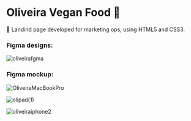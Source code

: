 # Oliveira Vegan Food :green_heart:

:dart: Landind page developed for marketing ops, using HTML5 and CSS3.

### Figma designs:

![oliveirafgma](https://user-images.githubusercontent.com/65367775/90297971-cae11300-de66-11ea-8ade-3da3f8009f48.png)

### Figma mockup:

![OliveiraMacBookPro](https://user-images.githubusercontent.com/65367775/90298086-2e6b4080-de67-11ea-93bf-c38e764b2ca5.png)


![olipad(1)](https://user-images.githubusercontent.com/65367775/90990478-3b2f1900-e578-11ea-9479-853f3ea359b2.png)

![oliveiraiphone2](https://user-images.githubusercontent.com/65367775/90990253-4ed98000-e576-11ea-9d93-d60f11a6d7d9.png)
